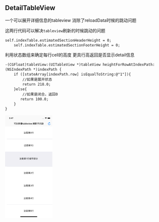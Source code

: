 ## DetailTableView
一个可以展开详细信息的tableview 消除了reloadData时候的跳动问题

这两行代码可以解决`tableview`刷新的时候跳动的问题
```
self.indexTable.estimatedSectionHeaderHeight = 0;
    self.indexTable.estimatedSectionFooterHeight = 0;
```

利用状态数组来确定每行cell的高度
更具行高返回是否显示detail信息
```
-(CGFloat)tableView:(UITableView *)tableView heightForRowAtIndexPath:(NSIndexPath *)indexPath {
    if ([stateArray[indexPath.row] isEqualToString:@"1"]){
        //如果是展开状态
        return 218.0;
    }else{
        //如果是闭合，返回0
       return 100.0;
    }
}
```
<img src="./image/demo.png" width="31%">

